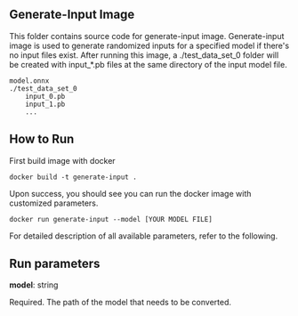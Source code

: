 ## Generate-Input Image

This folder contains source code for generate-input image. Generate-input image is used to generate randomized inputs for a specified model if there's no input files exist. After running this image, a ./test_data_set_0 folder will be created with input_*.pb files at the same directory of the input model file. 

```
model.onnx
./test_data_set_0
    input_0.pb
    input_1.pb
    ...
```

## How to Run
First build image with docker
```
docker build -t generate-input .
```
Upon success, you should see you can run the docker image with customized parameters. 

```
docker run generate-input --model [YOUR MODEL FILE]
```

For detailed description of all available parameters, refer to the following. 
## Run parameters

**model**: string
   
   Required. The path of the model that needs to be converted.